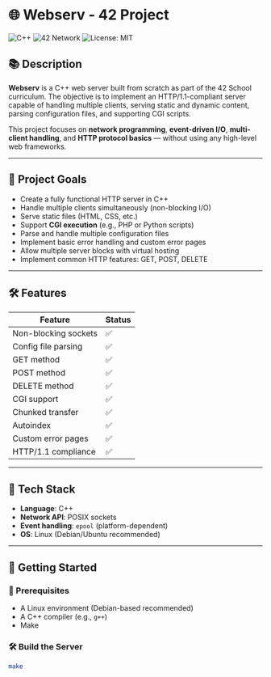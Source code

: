 # 🌐 Webserv - 42 Project

![C++](https://img.shields.io/badge/C++-project-blue?style=for-the-badge)
![42 Network](https://img.shields.io/badge/42%20School-Project-black?style=for-the-badge)
![License: MIT](https://img.shields.io/badge/License-MIT-yellow.svg?style=for-the-badge)

## 📚 Description

**Webserv** is a C++ web server built from scratch as part of the 42 School curriculum. The objective is to implement an HTTP/1.1-compliant server capable of handling multiple clients, serving static and dynamic content, parsing configuration files, and supporting CGI scripts.

This project focuses on **network programming**, **event-driven I/O**, **multi-client handling**, and **HTTP protocol basics** — without using any high-level web frameworks.

---

## 🧠 Project Goals

- Create a fully functional HTTP server in C++
- Handle multiple clients simultaneously (non-blocking I/O)
- Serve static files (HTML, CSS, etc.)
- Support **CGI execution** (e.g., PHP or Python scripts)
- Parse and handle multiple configuration files
- Implement basic error handling and custom error pages
- Allow multiple server blocks with virtual hosting
- Implement common HTTP features: GET, POST, DELETE

---

## 🛠️ Features

| Feature             | Status |
|---------------------|--------|
| Non-blocking sockets| ✅     |
| Config file parsing | ✅     |
| GET method          | ✅     |
| POST method         | ✅     |
| DELETE method       | ✅     |
| CGI support         | ✅     |
| Chunked transfer    | ✅     |
| Autoindex           | ✅     |
| Custom error pages  | ✅     |
| HTTP/1.1 compliance | ✅     |

---

## 🧱 Tech Stack

- **Language**: C++
- **Network API**: POSIX sockets
- **Event handling**: ` epool ` (platform-dependent)
- **OS**: Linux (Debian/Ubuntu recommended)

---


## 🚀 Getting Started

### 🔧 Prerequisites

- A Linux environment (Debian-based recommended)
- A C++ compiler (e.g., `g++`)
- Make

### 🛠️ Build the Server

```bash
make


